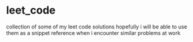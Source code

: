 # leet_code
collection of some of my leet code solutions
hopefully i will be able to use them as a snippet reference when i encounter similar problems at work
